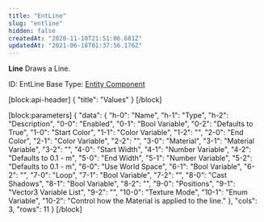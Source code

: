```yaml
---
title: "EntLine"
slug: "entline"
hidden: false
createdAt: "2020-11-10T21:51:06.681Z"
updatedAt: "2021-06-18T01:37:56.176Z"
---
```

**Line**
Draws a Line.

ID: EntLine
Base Type: [Entity Component](doc:componententity)

[block:api-header]
{
  "title": "Values"
}
[/block]

[block:parameters]
{
  "data": {
    "h-0": "Name",
    "h-1": "Type",
    "h-2": "Description",
    "0-0": "Enabled",
    "0-1": "Bool Variable",
    "0-2": "Defaults to True",
    "1-0": "Start Color",
    "1-1": "Color Variable",
    "1-2": "",
    "2-0": "End Color",
    "2-1": "Color Variable",
    "2-2": "",
    "3-0": "Material",
    "3-1": "Material Variable",
    "3-2": "",
    "4-0": "Start Width",
    "4-1": "Number Variable",
    "4-2": "Defaults to 0.1 - m",
    "5-0": "End Width",
    "5-1": "Number Variable",
    "5-2": "Defaults to 0.1 - m",
    "6-0": "Use World Space",
    "6-1": "Bool Variable",
    "6-2": "",
    "7-0": "Loop",
    "7-1": "Bool Variable",
    "7-2": "",
    "8-0": "Cast Shadows",
    "8-1": "Bool Variable",
    "8-2": "",
    "9-0": "Positions",
    "9-1": "Vector3 Variable List",
    "9-2": "",
    "10-0": "Texture Mode",
    "10-1": "Enum Variable<Line Texture Mode>",
    "10-2": "Control how the Material is applied to the line."
  },
  "cols": 3,
  "rows": 11
}
[/block]